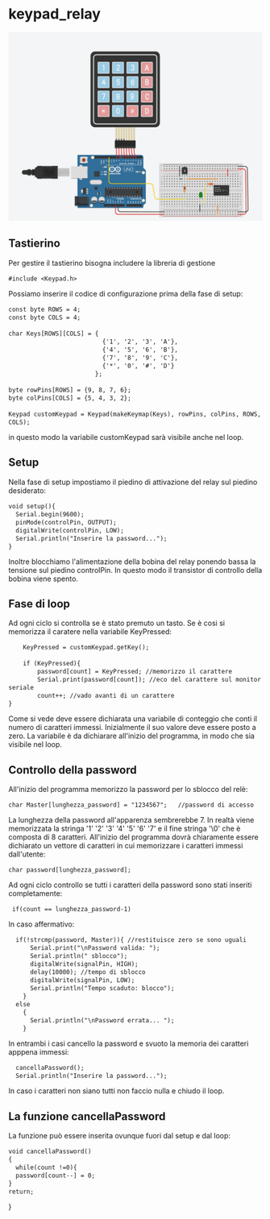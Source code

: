 # keypad_relay

![This is an image](https://github.com/davidedifilippo/keypad_relay/blob/main/keypad_relay.png)

## Tastierino

Per gestire il tastierino bisogna includere la libreria di gestione 

    #include <Keypad.h>
    
Possiamo inserire il codice di configurazione prima della fase di setup:

    const byte ROWS = 4;
    const byte COLS = 4;

    char Keys[ROWS][COLS] = {
                              {'1', '2', '3', 'A'},
                              {'4', '5', '6', 'B'},
                              {'7', '8', '9', 'C'},
                              {'*', '0', '#', 'D'}
                            };

    byte rowPins[ROWS] = {9, 8, 7, 6};
    byte colPins[COLS] = {5, 4, 3, 2};

    Keypad customKeypad = Keypad(makeKeymap(Keys), rowPins, colPins, ROWS, COLS);
    
in questo modo la variabile customKeypad sarà visibile anche nel loop.

## Setup

Nella fase di setup impostiamo il piedino di attivazione del relay sul piedino desiderato:

    void setup(){
      Serial.begin(9600);
      pinMode(controlPin, OUTPUT);
      digitalWrite(controlPin, LOW);
      Serial.println("Inserire la password...");
    }

Inoltre blocchiamo l'alimentazione della bobina del relay ponendo bassa la tensione sul piedino controlPin. In questo modo il transistor di controllo della bobina viene spento.


## Fase di loop 

Ad ogni ciclo si controlla se è stato premuto un tasto. Se è cosi si memorizza il caratere nella variabile KeyPressed:

        KeyPressed = customKeypad.getKey();
        
        if (KeyPressed){
            password[count] = KeyPressed; //memorizzo il carattere 
            Serial.print(password[count]); //eco del carattere sul monitor seriale
            count++; //vado avanti di un carattere 
    }
    

Come si vede deve essere dichiarata una variabile di conteggio che conti il numero di caratteri immessi. Inizialmente il suo valore deve essere posto a zero. La variabile è da dichiarare all'inizio del programma, in modo che sia visibile nel loop.

## Controllo della password 

All'inizio del programma memorizzo la password per lo sblocco del relè:

    char Master[lunghezza_password] = "1234567";   //password di accesso

La lunghezza della password all'apparenza sembrerebbe 7. In realtà viene memorizzata la stringa '1' '2' '3' '4' '5' '6' '7' e il fine stringa '\0' che è composta di 8 caratteri.
All'inizio del programma dovrà chiaramente essere dichiarato un vettore di caratteri in cui memorizzare i caratteri immessi dall'utente:

    char password[lunghezza_password];

Ad ogni ciclo controllo se tutti i caratteri della password sono stati inseriti completamente:     
     
     if(count == lunghezza_password-1)

In caso affermativo:

      if(!strcmp(password, Master)){ //restituisce zero se sono uguali
          Serial.print("\nPassword valida: ");
          Serial.println(" sblocco");
          digitalWrite(signalPin, HIGH);
          delay(10000); //tempo di sblocco
          digitalWrite(signalPin, LOW);
          Serial.println("Tempo scaduto: blocco");
        }
      else
        {
          Serial.println("\nPassword errata... ");
        }
        
In entrambi i casi cancello la password e svuoto la memoria dei caratteri apppena immessi:

      cancellaPassword();
      Serial.println("Inserire la password...");

In caso i caratteri non siano tutti non faccio nulla e chiudo il loop.


## La funzione cancellaPassword

La funzione può essere inserita ovunque fuori dal setup e dal loop:


    void cancellaPassword()
    {
      while(count !=0){
      password[count--] = 0; 
    }
    return;
}



